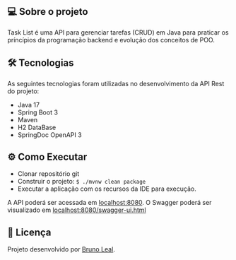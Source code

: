 ## 💻 Sobre o projeto

Task List é uma API para gerenciar tarefas (CRUD) em Java para praticar os príncípios da programação backend e evolução dos conceitos de POO.

## 🛠 Tecnologias

As seguintes tecnologias foram utilizadas no desenvolvimento da API Rest do projeto:

- Java 17
- Spring Boot 3
- Maven
- H2 DataBase
- SpringDoc OpenAPI 3

## ⚙️ Como Executar

- Clonar repositório git
- Construir o projeto: `$ ./mvnw clean package`
- Executar a aplicação com os recursos da IDE para execução.

A API poderá ser acessada em [localhost:8080](http://localhost:8080).
O Swagger poderá ser visualizado em [localhost:8080/swagger-ui.html](http://localhost:8080/swagger-ui.html)

## 📝 Licença

Projeto desenvolvido por [Bruno Leal](https://github.com/lealbruuno).
